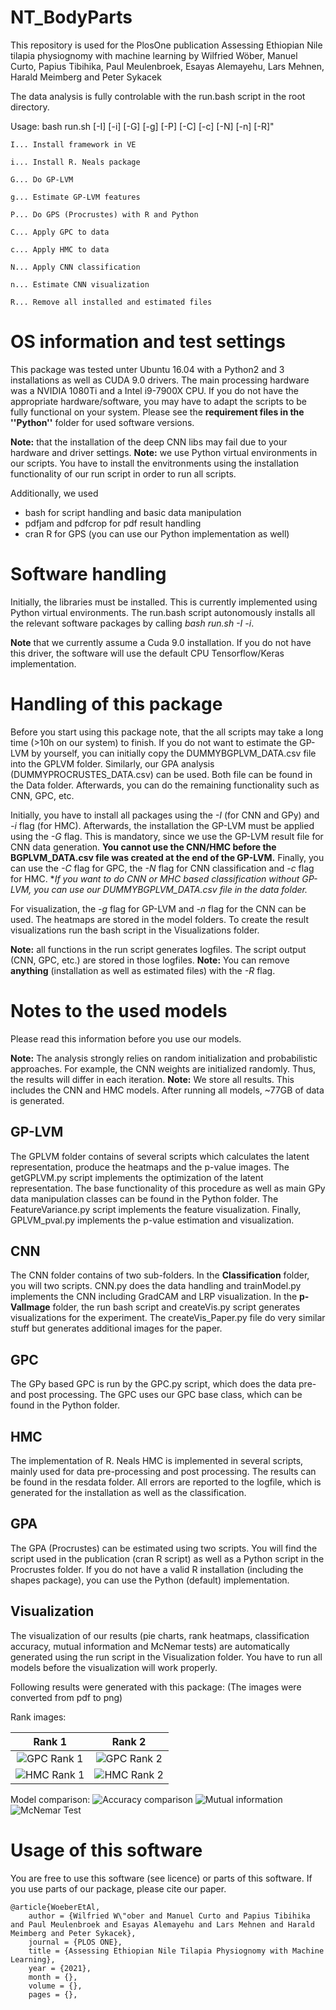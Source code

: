 # NT_BodyParts
This repository is used for the PlosOne publication Assessing Ethiopian Nile tilapia physiognomy with machine learning by Wilfried Wöber, Manuel Curto, Papius Tibihika, Paul Meulenbroek, Esayas Alemayehu, Lars Mehnen, Harald Meimberg and Peter Sykacek

The data analysis is fully controlable with the run.bash script in the root directory.

Usage: bash run.sh [-I] [-i] [-G] [-g] [-P] [-C] [-c] [-N] [-n] [-R]"
   
    I... Install framework in VE
    
    i... Install R. Neals package
    
    G... Do GP-LVM
    
    g... Estimate GP-LVM features
    
    P... Do GPS (Procrustes) with R and Python
    
    C... Apply GPC to data
    
    c... Apply HMC to data
    
    N... Apply CNN classification
    
    n... Estimate CNN visualization
    
    R... Remove all installed and estimated files


# OS information and test settings
This package was tested unter Ubuntu 16.04 with a Python2 and 3 installations as well as CUDA 9.0 drivers. The main processing hardware was a NVIDIA 1080Ti and a Intel i9-7900X CPU. If you do not have the appropriate hardware/software, you may have to adapt the scripts to be fully functional on your system. Please see the **requirement files in the ''Python''** folder for used software versions.

**Note:** that the installation of the deep CNN libs may fail due to your hardware and driver settings.
**Note:** we use Python virtual environments in our scripts. You have to install the envitronments using the installation functionality of our run script in order to run all scripts.

Additionally, we used

* bash for script handling and basic data manipulation
* pdfjam and pdfcrop for pdf result handling
* cran R for GPS (you can use our Python implementation as well)

# Software handling
Initially, the libraries must be installed. This is currently implemented using Python virtual environments. The run.bash script autonomously installs all the relevant software packages by calling *bash run.sh -I -i*. 

**Note** that we currently assume a Cuda 9.0 installation. If you do not have this driver, the software will use the default CPU Tensorflow/Keras implementation.

# Handling of this package
Before you start using this package note, that the all scripts may take a long time (>10h on our system) to finish. If you do not want to estimate the GP-LVM by yourself, you can initially copy the DUMMYBGPLVM_DATA.csv file into the GPLVM folder. Similarly, our GPA analysis (DUMMYPROCRUSTES_DATA.csv) can be used. Both file can be found in the Data folder. Afterwards, you can do the remaining functionality such as CNN, GPC, etc. 

Initially, you have to install all packages using the *-I* (for CNN and GPy) and *-i* flag (for HMC). 
Afterwards, the installation the GP-LVM must be applied using the *-G* flag. This is mandatory, since we use the GP-LVM result file for CNN data generation. **You cannot use the CNN/HMC before the BGPLVM_DATA.csv file was created at the end of the GP-LVM.** Finally, you can use the *-C* flag for GPC, the *-N* flag for CNN classification and *-c* flag for HMC. 
**If you want to do CNN or MHC based classification without GP-LVM, you can use our DUMMYBGPLVM_DATA.csv file in the data folder.*

For visualization, the *-g* flag for GP-LVM and *-n* flag for the CNN can be used. The heatmaps are stored in the model folders. To create the result visualizations run the bash script in the Visualizations folder.

**Note:** all functions in the run script generates logfiles. The script output (CNN, GPC, etc.) are stored in those logfiles.
**Note:** You can remove **anything** (installation as well as estimated files) with the *-R* flag.

# Notes to the used models
Please read this information before you use our models.

**Note:** The analysis strongly relies on random initialization and probabilistic approaches. For example, the CNN weights are initialized randomly. Thus, the results will differ in each iteration.
**Note:** We store all results. This includes the CNN and HMC models. After running all models, ~77GB of data is generated.

## GP-LVM
The GPLVM folder contains of several scripts which calculates the latent representation, produce the heatmaps and the p-value images. The getGPLVM.py script implements the optimization of the latent representation. The base functionality of this procedure as well as main GPy data manipulation classes can be found in the Python folder. The FeatureVariance.py script implements the feature visualization. Finally, GPLVM_pval.py implements the p-value estimation and visualization.
## CNN
The CNN folder contains of two sub-folders. In the **Classification** folder, you will two scripts. CNN.py does the data handling and trainModel.py implements the CNN including GradCAM and LRP visualization. In the **p-ValImage** folder, the run bash script and createVis.py script generates visualizations for the experiment. The createVis_Paper.py file do very similar stuff but generates additional images for the paper.
## GPC 
The GPy based GPC is run by the GPC.py script, which does the data pre- and post processing. The GPC uses our GPC base class, which can be found in the Python folder.
## HMC
The implementation of R. Neals HMC is implemented in several scripts, mainly used for data pre-processing and post processing. The results can be found in the resdata folder. All errors are reported to the logfile, which is generated for the installation as well as the classification.
## GPA
The GPA (Procrustes) can be estimated using two scripts. You will find the script used in the publication (cran R script) as well as a Python script in the Procrustes folder. If you do not have a valid R installation (including the shapes package), you can use the Python (default) implementation.
## Visualization
The visualization of our results (pie charts, rank heatmaps, classification accuracy, mutual information and McNemar tests) are automatically generated using the run script in the Visualization folder. You have to run all models before the visualization will work properly.

Following results were generated with this package: (The images were converted from pdf to png)

Rank images: 

| Rank 1| Rank 2   |
:-------------------------:|:-------------------------:
![GPC Rank 1](Data/results/0_GPC.png) | ![GPC Rank 2](Data/results/1_GPC.png)
![HMC Rank 1](Data/results/0_HMC.png) | ![HMC Rank 2](Data/results/1_HMC.png)

Model comparison:
![Accuracy comparison](Data/results/tilapia_genacc.png)
![Mutual information](Data/results/tilapia_mutinf.png)
![McNemar Test](Data/results/tilapia_mcnemar.png)


# Usage of this software
You are free to use this software (see licence) or parts of this software. If you use parts of our package, please cite our paper.

```
@article{WoeberEtAl,
    author = {Wilfried W\"ober and Manuel Curto and Papius Tibihika and Paul Meulenbroek and Esayas Alemayehu and Lars Mehnen and Harald Meimberg and Peter Sykacek},
    journal = {PLOS ONE},
    title = {Assessing Ethiopian Nile Tilapia Physiognomy with Machine Learning},
    year = {2021},
    month = {},
    volume = {},
    pages = {},
    
```
